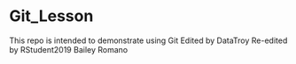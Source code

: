 # Git_Lesson
This repo is intended to demonstrate using Git
Edited by DataTroy
Re-edited by RStudent2019
Bailey Romano